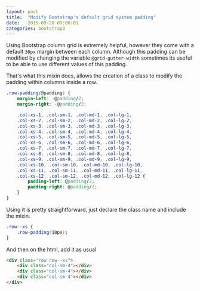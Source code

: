 ```yaml
---
layout: post
title:  "Modify Bootstrap's default grid system padding"
date:   2015-09-28 09:00:01
categories: bootstrap3
---
```


Using Bootstrap column grid is extremely helpful, however they come with a default `30px` margin between each column. Although this padding can be modified by changing the variable `@grid-gutter-width` sometimes its useful to be able to use different values of this padding.

That's what this mixin does, allows the creation of a class to modify the padding within columns inside a row.

```css
.row-padding(@padding) {
    margin-left: -@padding/2;
    margin-right: -@padding/2;

	.col-xs-1, .col-sm-1, .col-md-1, .col-lg-1, 
	.col-xs-2, .col-sm-2, .col-md-2, .col-lg-2, 
	.col-xs-3, .col-sm-3, .col-md-3, .col-lg-3, 
	.col-xs-4, .col-sm-4, .col-md-4, .col-lg-4, 
	.col-xs-5, .col-sm-5, .col-md-5, .col-lg-5, 
	.col-xs-6, .col-sm-6, .col-md-6, .col-lg-6, 
	.col-xs-7, .col-sm-7, .col-md-7, .col-lg-7, 
	.col-xs-8, .col-sm-8, .col-md-8, .col-lg-8, 
	.col-xs-9, .col-sm-9, .col-md-9, .col-lg-9, 
	.col-xs-10, .col-sm-10, .col-md-10, .col-lg-10, 
	.col-xs-11, .col-sm-11, .col-md-11, .col-lg-11, 
	.col-xs-12, .col-sm-12, .col-md-12, .col-lg-12 {
	    padding-left: @padding/2;
	    padding-right: @padding/2;
	}
}
```

Using it is pretty straightforward, just declare the class name and include the mixin.

```css
.row--xs {
	.row-padding(10px);
}
```

And then on the html, add it as usual

```html
<div class="row row--xs">
	<div class="col-sm-4"></div>
	<div class="col-sm-4"></div>
	<div class="col-sm-4"></div>
</div>
```
